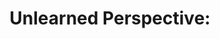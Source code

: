 ---
pid: ch725
title: 'Unlearned Perspective:'
location_transcription: City Hall
coordinates: "[-75.163714896177, 39.952365561909]"
zipcode: '19104'
gen_neighborhood: West Philadelphia
neighborhood: University City,Belmont,Parkside,Powelton Village
outside_phl: 
age: '27'
age_range: 20-29
instagram: 
image_file_name: ch_725.jpg
proposal_transcription: |-
  What did your textbook not teach you.
  Any woman critical to the founding of our country, who isn't a white male. And from Philly.
  Not: Ben Franklin.
  Yes: Tina Fey, Michelle Obama, Jill Scott, Patti Labelle, Lucretia Mott, Amy Gutmann, Fanny Coppin
topic: Person,Women
topic_summary: 0, 0
type: Other No Form,Image
keywords_other: women
credit: Marisa D, Kira, Sarah Rachael
image_labels: 
twitter: 
facebook: 
permalink: "/monuments/ch725/"
layout: item-page
---